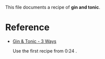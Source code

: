 This file documents a recipe of **gin and tonic**.

# Reference

- [Gin & Tonic - 3 Ways](https://www.youtube.com/watch?v=WRoJC-VzsgI)

  Use the first recipe from 0:24 .